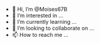 - 👋 Hi, I’m @Moises67B
- 👀 I’m interested in ...
- 🌱 I’m currently learning ...
- 💞️ I’m looking to collaborate on ...
- 📫 How to reach me ...

<!---
Moises67B/Moises67B is a ✨ special ✨ repository because its `README.md` (this file) appears on your GitHub profile.
You can click the Preview link to take a look at your changes.
--->

